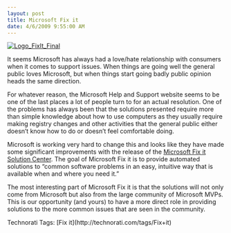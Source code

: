 ```yaml
---
layout: post
title: Microsoft Fix it
date: 4/6/2009 9:55:00 AM
---
```


[![Logo_FixIt_Final](http://gwb.blob.core.windows.net/sdorman/WindowsLiveWriter/MicrosoftFixit_88B6/Logo_FixIt_Final_thumb.png "Logo_FixIt_Final")](http://gwb.blob.core.windows.net/sdorman/WindowsLiveWriter/MicrosoftFixit_88B6/Logo_FixIt_Final_2.png)

It seems Microsoft has always had a love/hate relationship with consumers when it comes to support issues. When things are going well the general public loves Microsoft, but when things start going badly public opinion heads the same direction.

For whatever reason, the Microsoft Help and Support website seems to be one of the last places a lot of people turn to for an actual resolution. One of the problems has always been that the solutions presented require more than simple knowledge about how to use computers as they usually require making registry changes and other activities that the general public either doesn’t know how to do or doesn’t feel comfortable doing.

Microsoft is working very hard to change this and looks like they have made some significant improvements with the release of the [Microsoft Fix it Solution Center](http://support.microsoft.com/fixit#tab0). The goal of Microsoft Fix it is to provide automated solutions to “common software problems in an easy, intuitive way that is available when and where you need it.”

The most interesting part of Microsoft Fix it is that the solutions will not only come from Microsoft but also from the large community of Microsoft MVPs. This is our opportunity (and yours) to have a more direct role in providing solutions to the more common issues that are seen in the community.
  <div style="padding-bottom: 0px; margin: 0px; padding-left: 0px; padding-right: 0px; display: inline; float: none; padding-top: 0px" id="scid:0767317B-992E-4b12-91E0-4F059A8CECA8:fbeea21a-6ee0-4d55-8c3c-58ee671411f0" class="wlWriterEditableSmartContent">Technorati Tags: [Fix it](http://technorati.com/tags/Fix+it)</div>
